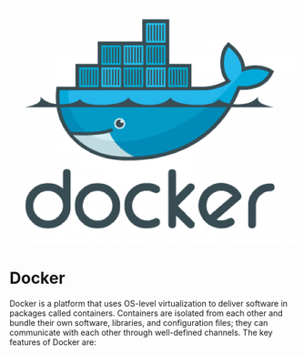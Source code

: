 ![what-is-docker](../assets/49-what-is-docker.png)


# Docker

Docker is a platform that uses OS-level virtualization to deliver software in packages called containers. Containers are isolated from each other and bundle their own software, libraries, and configuration files; they can communicate with each other through well-defined channels. The key features of Docker are:


